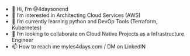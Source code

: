 - 👋 Hi, I’m @4daysonend
- 👀 I’m interested in Architecting Cloud Services (AWS)
- 🌱 I’m currently learning python and DevOp Tools (Terraform, Kubernetes)
- 💞️ I’m looking to collaborate on Cloud Native Projects as a Infrastructure Engineer
- 📫 How to reach me myles4days.com / DM on LinkedIN 

<!---
4daysonend/4daysonend is a ✨ special ✨ repository because its `README.md` (this file) appears on your GitHub profile.
You can click the Preview link to take a look at your changes.
--->
